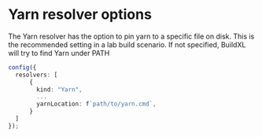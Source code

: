 # Yarn resolver options

The Yarn resolver has the option to pin yarn to a specific file on disk. This is the recommended setting in a lab build scenario. If not specified, BuildXL will try to find Yarn under PATH

```typescript
config({
  resolvers: [
      {
        kind: "Yarn",
        ...
        yarnLocation: f`path/to/yarn.cmd`,
      }
  ]
});
```
